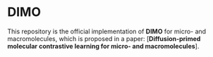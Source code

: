 # DIMO #

This repository is the official implementation of **DIMO** for micro- and macromolecules, 
which is proposed in a paper: [**Diffusion-primed molecular contrastive learning for micro- and macromolecules**]. 
